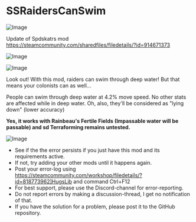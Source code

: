 # SSRaidersCanSwim

![Image](https://i.imgur.com/buuPQel.png)

Update of Spdskatrs mod 
https://steamcommunity.com/sharedfiles/filedetails/?id=914671373

![Image](https://i.imgur.com/pufA0kM.png)

	
![Image](https://i.imgur.com/Z4GOv8H.png)


Look out! With this mod, raiders can swim through deep water! But that means your colonists can as well...

People can swim through deep water at 4.2% move speed. No other stats are affected while in deep water. Oh, also, they'll be considered as "lying down" (lower accuracy)

**Yes, it works with Rainbeau's Fertile Fields (Impassable water will be passable) and sd Terraforming remains untested.**


![Image](https://i.imgur.com/PwoNOj4.png)



-  See if the the error persists if you just have this mod and its requirements active.
-  If not, try adding your other mods until it happens again.
-  Post your error-log using https://steamcommunity.com/workshop/filedetails/?id=818773962]HugsLib and command Ctrl+F12
-  For best support, please use the Discord-channel for error-reporting.
-  Do not report errors by making a discussion-thread, I get no notification of that.
-  If you have the solution for a problem, please post it to the GitHub repository.





